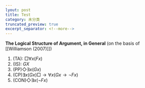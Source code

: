 ```yaml
---
lyout: post
title: Test
category: 未分类
truncated_preview: true
excerpt_separator: <!--more-->
---
```


**The Logical Structure of Argument, in General** (on the basis of [[Williamson (2007)]])
1. (TA): $\Box \forall x (Fx)$
2. (IS): $GX$
3. (PP)$\Diamond \exists x(Gx)$
4. (CP)$\exists x(Gx) \Box \rightarrow \forall x(Gx \rightarrow \neg Fx)$
5. (CON)$\Diamond \exists x(\neg Fx)$
